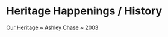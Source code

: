 # Heritage Happenings / History

[Our Heritage ~ Ashley Chase ~ 2003]( https://heritage-happenings.github.io/history/2003-shase-our-heritage.pdf )

